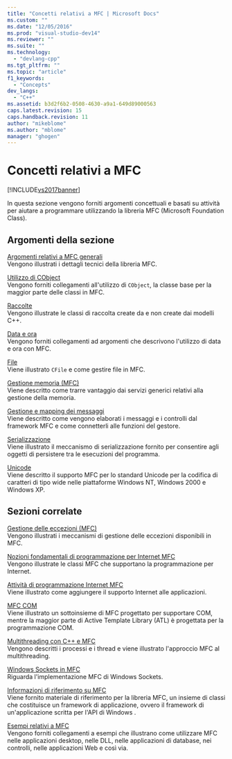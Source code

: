 ```yaml
---
title: "Concetti relativi a MFC | Microsoft Docs"
ms.custom: ""
ms.date: "12/05/2016"
ms.prod: "visual-studio-dev14"
ms.reviewer: ""
ms.suite: ""
ms.technology: 
  - "devlang-cpp"
ms.tgt_pltfrm: ""
ms.topic: "article"
f1_keywords: 
  - "Concepts"
dev_langs: 
  - "C++"
ms.assetid: b3d2f6b2-0508-4630-a9a1-649d89000563
caps.latest.revision: 15
caps.handback.revision: 11
author: "mikeblome"
ms.author: "mblome"
manager: "ghogen"
---
```

# Concetti relativi a MFC
[!INCLUDE[vs2017banner](../assembler/inline/includes/vs2017banner.md)]

In questa sezione vengono forniti argomenti concettuali e basati su attività per aiutare a programmare utilizzando la libreria MFC \(Microsoft Foundation Class\).  
  
## Argomenti della sezione  
 [Argomenti relativi a MFC generali](../mfc/general-mfc-topics.md)  
 Vengono illustrati i dettagli tecnici della libreria MFC.  
  
 [Utilizzo di CObject](../mfc/using-cobject.md)  
 Vengono forniti collegamenti all'utilizzo di `CObject`, la classe base per la maggior parte delle classi in MFC.  
  
 [Raccolte](../mfc/collections.md)  
 Vengono illustrate le classi di raccolta create da e non create dai modelli C\+\+.  
  
 [Data e ora](../atl-mfc-shared/date-and-time.md)  
 Vengono forniti collegamenti ad argomenti che descrivono l'utilizzo di data e ora con MFC.  
  
 [File](../mfc/files-in-mfc.md)  
 Viene illustrato `CFile` e come gestire file in MFC.  
  
 [Gestione memoria \(MFC\)](../mfc/memory-management.md)  
 Viene descritto come trarre vantaggio dai servizi generici relativi alla gestione della memoria.  
  
 [Gestione e mapping dei messaggi](../mfc/message-handling-and-mapping.md)  
 Viene descritto come vengono elaborati i messaggi e i controlli dal framework MFC e come connetterli alle funzioni del gestore.  
  
 [Serializzazione](../mfc/serialization-in-mfc.md)  
 Viene illustrato il meccanismo di serializzazione fornito per consentire agli oggetti di persistere tra le esecuzioni del programma.  
  
 [Unicode](../mfc/unicode-in-mfc.md)  
 Viene descritto il supporto MFC per lo standard Unicode per la codifica di caratteri di tipo wide nelle piattaforme Windows NT, Windows 2000 e Windows XP.  
  
## Sezioni correlate  
 [Gestione delle eccezioni \(MFC\)](../mfc/exception-handling-in-mfc.md)  
 Vengono illustrati i meccanismi di gestione delle eccezioni disponibili in MFC.  
  
 [Nozioni fondamentali di programmazione per Internet MFC](../mfc/mfc-internet-programming-basics.md)  
 Vengono illustrate le classi MFC che supportano la programmazione per Internet.  
  
 [Attività di programmazione Internet MFC](../mfc/mfc-internet-programming-tasks.md)  
 Viene illustrato come aggiungere il supporto Internet alle applicazioni.  
  
 [MFC COM](../mfc/mfc-com.md)  
 Viene illustrato un sottoinsieme di MFC progettato per supportare COM, mentre la maggior parte di Active Template Library \(ATL\) è progettata per la programmazione COM.  
  
 [Multithreading con C\+\+ e MFC](../parallel/multithreading-with-cpp-and-mfc.md)  
 Vengono descritti i processi e i thread e viene illustrato l'approccio MFC al multithreading.  
  
 [Windows Sockets in MFC](../mfc/windows-sockets.md)  
 Riguarda l'implementazione MFC di Windows Sockets.  
  
 [Informazioni di riferimento su MFC](../mfc/mfc-desktop-applications.md)  
 Viene fornito materiale di riferimento per la libreria MFC, un insieme di classi che costituisce un framework di applicazione, ovvero il framework di un'applicazione scritta per l'API di Windows .  
  
 [Esempi relativi a MFC](../top/visual-cpp-samples.md)  
 Vengono forniti collegamenti a esempi che illustrano come utilizzare MFC nelle applicazioni desktop, nelle DLL, nelle applicazioni di database, nei controlli, nelle applicazioni Web e così via.